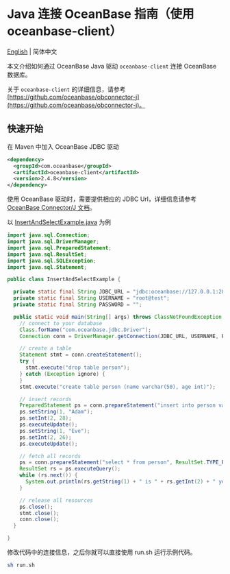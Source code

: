 # Java 连接 OceanBase 指南（使用 oceanbase-client）

[English](README.md) | 简体中文

本文介绍如何通过 OceanBase Java 驱动 `oceanbase-client` 连接 OceanBase 数据库。

关于 `oceanbase-client` 的详细信息，请参考 [https://github.com/oceanbase/obconnector-j](https://github.com/oceanbase/obconnector-j)。

## 快速开始

在 Maven 中加入 OceanBase JDBC 驱动

```xml
<dependency>
  <groupId>com.oceanbase</groupId>
  <artifactId>oceanbase-client</artifactId>
  <version>2.4.8</version>
</dependency>
```

使用 OceanBase 驱动时，需要提供相应的 JDBC Url，详细信息请参考 [OceanBase Connector/J 文档](https://www.oceanbase.com/docs/oceanbase-connector-j-cn)。

以 [InsertAndSelectExample.java](src/main/java/com/oceanbase/example/InsertAndSelectExample.java) 为例

```java
import java.sql.Connection;
import java.sql.DriverManager;
import java.sql.PreparedStatement;
import java.sql.ResultSet;
import java.sql.SQLException;
import java.sql.Statement;

public class InsertAndSelectExample {

  private static final String JDBC_URL = "jdbc:oceanbase://127.0.0.1:2881/test?characterEncoding=utf-8&useServerPrepStmts=true";
  private static final String USERNAME = "root@test";
  private static final String PASSWORD = "";

  public static void main(String[] args) throws ClassNotFoundException, SQLException {
    // connect to your database
    Class.forName("com.oceanbase.jdbc.Driver");
    Connection conn = DriverManager.getConnection(JDBC_URL, USERNAME, PASSWORD);

    // create a table
    Statement stmt = conn.createStatement();
    try {
      stmt.execute("drop table person");
    } catch (Exception ignore) {
    }
    stmt.execute("create table person (name varchar(50), age int)");

    // insert records
    PreparedStatement ps = conn.prepareStatement("insert into person values(?, ?)");
    ps.setString(1, "Adam");
    ps.setInt(2, 28);
    ps.executeUpdate();
    ps.setString(1, "Eve");
    ps.setInt(2, 26);
    ps.executeUpdate();

    // fetch all records
    ps = conn.prepareStatement("select * from person", ResultSet.TYPE_FORWARD_ONLY, ResultSet.CONCUR_READ_ONLY);
    ResultSet rs = ps.executeQuery();
    while (rs.next()) {
      System.out.println(rs.getString(1) + " is " + rs.getInt(2) + " years old.");
    }

    // release all resources
    ps.close();
    stmt.close();
    conn.close();
  }

}
```

修改代码中的连接信息，之后你就可以直接使用 run.sh 运行示例代码。

```bash
sh run.sh
```
